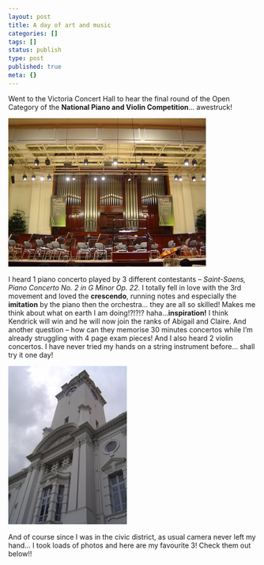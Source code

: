 ```yaml
---
layout: post
title: A day of art and music
categories: []
tags: []
status: publish
type: post
published: true
meta: {}
---
```

Went to the Victoria Concert Hall to hear the final round of the Open Category of the **National Piano and Violin Competition**... awestruck!

![](/img/DSC02231.jpg)

I heard 1 piano concerto played by 3 different contestants – _Saint-Saens, Piano Concerto No. 2 in G Minor Op. 22._ I totally fell in love with the 3rd movement and loved the **crescendo**, running notes and especially the **imitation** by the piano then the orchestra... they are all so skilled! Makes me think about what on earth I am doing!?!?!? haha...**inspiration!** I think Kendrick will win and he will now join the ranks of Abigail and Claire. And another question – how can they memorise 30 minutes concertos while I’m already struggling with 4 page exam pieces! And I also heard 2 violin concertos. I have never tried my hands on a string instrument before... shall try it one day!

![](/img/DSC02232.jpg)

And of course since I was in the civic district, as usual camera never left my hand... I took loads of photos and here are my favourite 3! Check them out below!!
